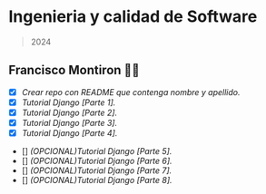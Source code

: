 # Ingenieria y calidad de Software 
 > 2024

## Francisco Montiron :man_technologist:

- [x] _Crear repo con README que contenga nombre y apellido._
- [x] _Tutorial Django [Parte 1]._
- [X] _Tutorial Django [Parte 2]._
- [x] _Tutorial Django [Parte 3]._
- [x] _Tutorial Django [Parte 4]._
- [] _(OPCIONAL)Tutorial Django [Parte 5]._
- [] _(OPCIONAL)Tutorial Django [Parte 6]._
- [] _(OPCIONAL)Tutorial Django [Parte 7]._
- [] _(OPCIONAL)Tutorial Django [Parte 8]._

